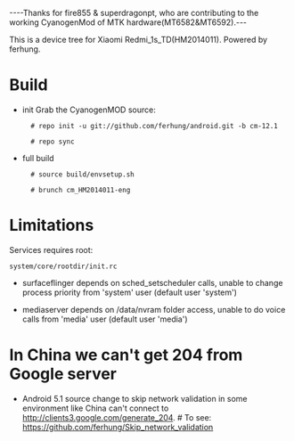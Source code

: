 ----Thanks for fire855 & superdragonpt, who are contributing to the working CyanogenMod of MTK hardware(MT6582&MT6592).---

This is a device tree for Xiaomi Redmi_1s_TD(HM2014011). Powered by ferhung.
# Build

* init
  Grab the CyanogenMOD source:

        # repo init -u git://github.com/ferhung/android.git -b cm-12.1
        
        # repo sync

* full build
        
        # source build/envsetup.sh

        # brunch cm_HM2014011-eng

# Limitations

Services requires root:

`system/core/rootdir/init.rc`

  * surfaceflinger depends on sched_setscheduler calls, unable to change process priority from 'system' user (default user 'system')

  * mediaserver depends on /data/nvram folder access, unable to do voice calls from 'media' user (default user 'media')

# In China we can't get 204 from Google server
  * Android 5.1 source change to skip network validation in some environment like China can't connect to http://clients3.google.com/generate_204.
        # To see: https://github.com/ferhung/Skip_network_validation
